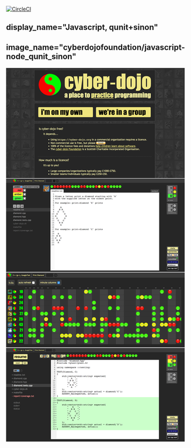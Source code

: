 
[![CircleCI](https://circleci.com/gh/cyber-dojo-languages/javascript-qunit-sinon.svg?style=svg)](https://circleci.com/gh/cyber-dojo-languages/javascript-qunit-sinon)

## display_name="Javascript, qunit+sinon"
## image_name="cyberdojofoundation/javascript-node_qunit_sinon"

![cyber-dojo.org home page](https://github.com/cyber-dojo/cyber-dojo/blob/master/shared/home_page_snapshot.png)
